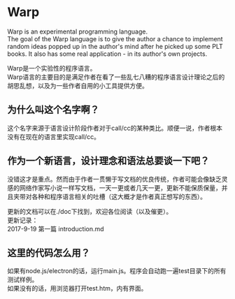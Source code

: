 Warp
======

Warp is an experimental programming language.<br>
The goal of the Warp language is to give the author a chance to implement random ideas popped up in the author's mind after he picked up some PLT books. It also has some real application - in its author's own projects.

Warp是一个实验性的程序语言。<br>
Warp语言的主要目的是满足作者在看了一些乱七八糟的程序语言设计理论之后的胡思乱想，以及为一些作者自用的小工具提供方便。

为什么叫这个名字啊？
------

这个名字来源于语言设计阶段作者对于call/cc的某种类比。顺便一说，作者根本没有在现在的语言里实现call/cc。

作为一个新语言，设计理念和语法总要谈一下吧？
------

没错这才是重点。然而由于作者一贯懒于写文档的优良传统，作者可能会像缺乏灵感的网络作家写小说一样写文档，一天一更或者几天一更，更新不能保质保量，并且夹带对各种和程序语言相关的吐槽（这大概才是作者真正想写的东西）。

更新的文档可以在./doc下找到，欢迎各位阅读（以及催更）。<br>
更新记录：<br>
2017-9-19 第一篇 introduction.md<br>

这里的代码怎么用？
------
如果有node.js/electron的话，运行main.js。程序会自动跑一遍test目录下的所有测试样例。<br>
如果没有的话，用浏览器打开test.htm，内有界面。